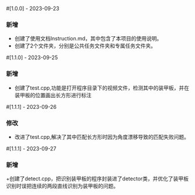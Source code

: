 #[1.0.0] - 2023-09-23
### 新增
+ 创建了使用文档Instruction.md，其中包含了本项目的使用说明。
+ 创建了2个文件夹，分别是公共任务文件夹和专属任务文件夹。

#[1.1.0] - 2023-09-25
### 新增
+ 创建了test.cpp,功能是打开程序目录下的视频文件，检测其中的装甲板，并在装甲板的位置画出长方形进行标注

#[1.1.1] - 2023-09-26
### 修改
+ 改进了test.cpp,解决了其中匹配长方形时因为角度漂移导致的匹配失败问题。

#[1.1.1] - 2023-09-27
### 新增
+创建了detect.cpp，把识别装甲板的程序封装进了detector类，并优化了装甲板识别时误把连续的两段直线识别为装甲板的问题。
